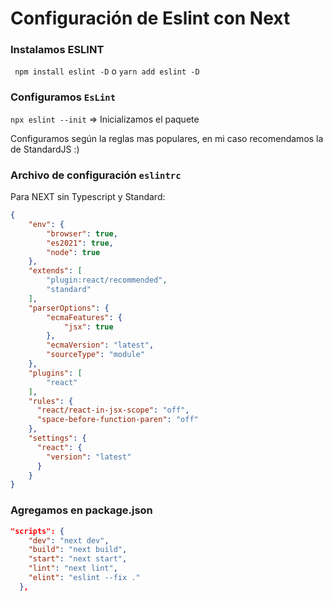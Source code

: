 # Configuración de Eslint con Next

### Instalamos ESLINT

` npm install eslint -D` o `yarn add eslint -D`

### Configuramos `EsLint`

`npx eslint --init` => Inicializamos el paquete

Configuramos según la reglas mas populares, en mi caso recomendamos la de StandardJS :)

### Archivo de configuración `eslintrc`

Para NEXT sin Typescript y Standard: 

```json
{
    "env": {
        "browser": true,
        "es2021": true,
        "node": true
    },
    "extends": [
        "plugin:react/recommended",
        "standard"
    ],
    "parserOptions": {
        "ecmaFeatures": {
            "jsx": true
        },
        "ecmaVersion": "latest",
        "sourceType": "module"
    },
    "plugins": [
        "react"
    ],
    "rules": {
      "react/react-in-jsx-scope": "off",
      "space-before-function-paren": "off"
    },
    "settings": {
      "react": {
        "version": "latest"
      }
    }
}
```

### Agregamos en package.json

```json
"scripts": {
    "dev": "next dev",
    "build": "next build",
    "start": "next start",
    "lint": "next lint",
    "elint": "eslint --fix ."
  },
```